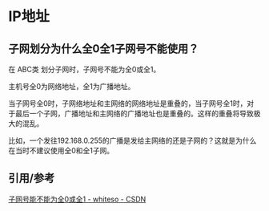# IP地址



## 子网划分为什么全0全1子网号不能使用？

在 ABC类 划分子网时，子网号不能为全0或全1。

主机号全0为网络地址，全1为广播地址。

当子网号全0时，子网络地址和主网络的网络地址是重叠的，当子网号全1时，对于最后一个子网，广播地址和主网络的广播地址也是重叠的。这样的重叠将导致极大的混乱。

比如，一个发往192.168.0.255的广播是发给主网络的还是子网的？这就是为什么在当时不建议使用全0和全1子网。



## 引用/参考

[子网号能不能为全0或全1 - whiteso - CSDN](https://blog.csdn.net/qq_42333641/article/details/105158054)